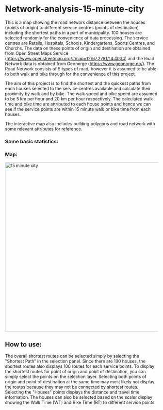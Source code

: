 # Network-analysis-15-minute-city

This is a map showing the road network distance between the houses (points of origin) to different service centres (points of destination) including the shortest paths in a part of municipality. 100 houses are selected randomly for the convenience of data processing. The service centres are Retails, Hospitals, Schools, Kindergartens, Sports Centres, and Churchs. The data on these points of origin and destination are obtained from Open Street Maps Service (https://www.openstreetmap.org/#map=12/67.2781/14.4034) and the Road Network data is obtained from Geonorge (https://www.geonorge.no/). The Road Network consists of 5 types of road, however it is assumed to be able to both walk and bike through for the convenience of this project.

The aim of this project is to find the shortest and the quickest paths from each houses selected to the service centres available and calculate their proximity by walk and by bike. The walk speed and bike speed are assumed to be 5 km per hour and 20 km per hour respectively. The calculated walk time and bike time are attributed to each house points and hence we can see if the service points are within 15 minute walk or bike time from each houses.

The interactive map also includes building polygons and road network with some relevant attributes for reference.

### Some basic statistics:

### Map:










<img width="558" alt="15 minute city" src="https://github.com/manojpariyar/Network-analysis-15-minute-city-/assets/114010808/936985cb-5c73-493c-a3af-3f7b25969f1b">

## How to use: 
The overall shortest routes can be selected simply by selecting the "Shortest Path" in the selection panel. Since there are 100 houses, the shortest routes also displays 100 routes for each service points. To display the shortest routes for point of origin and point of destination, you can simply select the points on the selection layer. Selecting both points of origin and point of destination at the same time may most likely not display the routes because they may not be connected by shortest routes. Selecting the "Houses" points displays the distance and travel time information. The houses can also be selected based on the scaler display showing the Walk Time (WT) and Bike Time (BT) to different service points.
